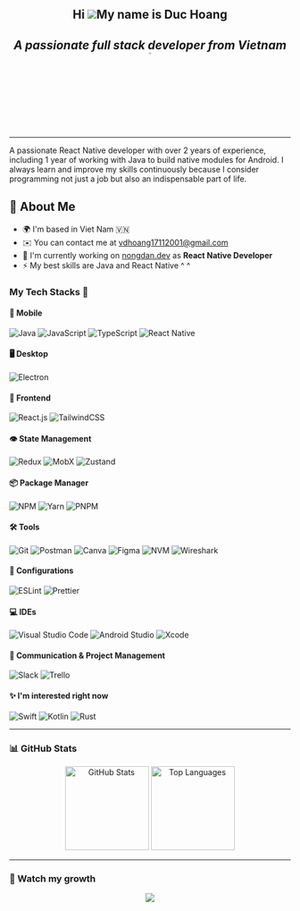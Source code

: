 
## <div align="center"> <h4>Hi ![](https://user-images.githubusercontent.com/18350557/176309783-0785949b-9127-417c-8b55-ab5a4333674e.gif)My name is Duc Hoang</h4> <h5> A passionate full stack developer from Vietnam <img src="https://media.giphy.com/media/xBeM3b0G6brQCbR6RB/giphy.gif"  width="3%"></h5></div>

------------------------------------

A passionate React Native developer with over 2 years of experience, including 1 year of working with Java to build native modules for Android. I always learn and improve my skills continuously because I consider programming not just a job but also an indispensable part of life.

## 🚀 About Me
* 🌍  I'm based in Viet Nam :vietnam:
* ✉️  You can contact me at [vdhoang17112001@gmail.com](mailto:vdhoang17112001@gmail.com)
* 🚀  I'm currently working on [nongdan.dev](http://nongdan.dev/) as **React Native Developer**
* ⚡ My best skills are Java and React Native ^ ^ 

### My Tech Stacks :brain:

#### :iphone: Mobile
![Java](https://img.shields.io/badge/java-%23ED8B00.svg?style=for-the-badge&logo=java&logoColor=white)
![JavaScript](https://img.shields.io/badge/javascript-%23323330.svg?style=for-the-badge&logo=javascript&logoColor=%23F7DF1E)
![TypeScript](https://img.shields.io/badge/typescript-%23007ACC.svg?style=for-the-badge&logo=typescript&logoColor=white)
![React Native](https://shields.io/badge/React%20Native-20232A?style=for-the-badge&logo=react&logoColor=61DAFB)

#### :desktop_computer: Desktop
![Electron](https://img.shields.io/badge/Electron-47848F?style=for-the-badge&logo=electron&logoColor=white)

#### :page_facing_up: Frontend
![React.js](https://img.shields.io/badge/React-20232A?style=for-the-badge&logo=react&logoColor=61DAFB)
![TailwindCSS](https://img.shields.io/badge/Tailwind-1D9BF0?style=for-the-badge&logo=tcp&logoColor=white)

#### 👁️ State Management
![Redux](https://img.shields.io/badge/Redux-764ABC?style=for-the-badge&logo=redux&logoColor=white)
![MobX](https://img.shields.io/badge/MobX-FF9955?style=for-the-badge&logo=mobx&logoColor=white)
![Zustand](https://img.shields.io/badge/Zustand-00A1D6?style=for-the-badge&logo=zustand&logoColor=white)

#### :package: Package Manager
![NPM](https://img.shields.io/badge/NPM-%23000000.svg?style=for-the-badge&logo=npm&logoColor=white)
![Yarn](https://img.shields.io/badge/yarn-%232C8EBB.svg?style=for-the-badge&logo=yarn&logoColor=white)
![PNPM](https://img.shields.io/badge/pnpm-F69220?style=for-the-badge&logo=pnpm&logoColor=white)

#### 🛠️ Tools
![Git](https://img.shields.io/badge/git-%23F05033.svg?style=for-the-badge&logo=git&logoColor=white) 
![Postman](https://img.shields.io/badge/Postman-FF6C37?style=for-the-badge&logo=postman&logoColor=white)
![Canva](https://img.shields.io/badge/Canva-%2300C4CC.svg?style=for-the-badge&logo=Canva&logoColor=white)
![Figma](https://img.shields.io/badge/figma-%23F24E1E.svg?style=for-the-badge&logo=figma&logoColor=white)
![NVM](https://img.shields.io/badge/NVM-00B88D?style=for-the-badge&logo=nvm&logoColor=white)
![Wireshark](https://img.shields.io/badge/Wireshark-3E8E41?style=for-the-badge&logo=wireshark&logoColor=white)

#### :wrench: Configurations
![ESLint](https://img.shields.io/badge/ESLint-4B32C3?style=for-the-badge&logo=eslint&logoColor=white)
![Prettier](https://img.shields.io/badge/Prettier-F7B93E?style=for-the-badge&logo=prettier&logoColor=white)

#### :computer: IDEs
![Visual Studio Code](https://img.shields.io/badge/Visual%20Studio%20Code-0078d7.svg?style=for-the-badge&logo=visual-studio-code&logoColor=white)
![Android Studio](https://img.shields.io/badge/Android%20Studio-3DDC84?style=for-the-badge&logo=android-studio&logoColor=white)
![Xcode](https://img.shields.io/badge/Xcode-1575F9?style=for-the-badge&logo=xcode&logoColor=white)

#### 👥 Communication & Project Management
![Slack](https://img.shields.io/badge/Slack-4A154B?style=for-the-badge&logo=slack&logoColor=white)
![Trello](https://img.shields.io/badge/Trello-0079D6?style=for-the-badge&logo=trello&logoColor=white)

#### ✨ I'm interested right now
![Swift](https://shields.io/badge/Swift-FA7343?style=for-the-badge&logo=swift&logoColor=white)
![Kotlin](https://shields.io/badge/Kotlin-0095D5?style=for-the-badge&logo=kotlin&logoColor=white)
![Rust](https://img.shields.io/badge/Rust-000000?style=for-the-badge&logo=rust&logoColor=white)

------------------------------------

### 📊 GitHub Stats
<div align="center">
  <img height="150em" src="https://github-readme-stats.vercel.app/api?username=vdh17112001&show_icons=true&theme=radical" alt="GitHub Stats" />
  <img height="150em" src="https://github-readme-stats.vercel.app/api/top-langs/?username=vdh17112001&layout=compact&theme=radical" alt="Top Languages" />
</div>

------------------------------------
### 🌱 Watch my growth

<div align="center">
  <img src="http://github-readme-streak-stats.herokuapp.com?user=vdh17112001&theme=algolia&background=0d1117&hide_border=true" />
</div>



